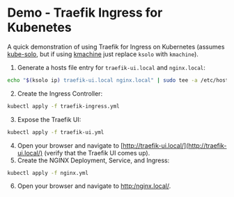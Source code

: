 # Demo - Traefik Ingress for Kubenetes

A quick demonstration of using Traefik for Ingress on Kubernetes (assumes [kube-solo](https://github.com/TheNewNormal/kube-solo-osx), but if using [kmachine](https://github.com/skippbox/kmachine) just replace `ksolo` with `kmachine`).

1. Generate a hosts file entry for `traefik-ui.local` and `nginx.local`:  
```bash
echo "$(ksolo ip) traefik-ui.local nginx.local" | sudo tee -a /etc/hosts
```
2. Create the Ingress Controller:  
```bash
kubectl apply -f traefik-ingress.yml
```
3. Expose the Traefik UI:  
```bash
kubectl apply -f traefik-ui.yml
```
4. Open your browser and navigate to [http://traefik-ui.local/](http://traefik-ui.local/) (verify that the Traefik UI comes up).
5. Create the NGINX Deployment, Service, and Ingress:  
```bash
kubectl apply -f nginx.yml
```
6. Open your browser and navigate to [http:/nginx.local/](http:/nginx.local/).
